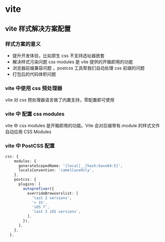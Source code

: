 # vite

## vite 样式解决方案配置

### 样式方案的意义

- 提升开发体验，比如原生 css 不支持选址器嵌套
- 解决样式污染问题 css modules 是 vite 提供的开箱即用的功能
- 浏览器前缀兼容问题 ，postcss 工具帮我们自动处理 css 前缀的问题
- 打包后的代码体积问题

### vite 中使用 css 预处理器

vite 对 css 预处理器语言做了内置支持，零配置即可使用

### vite 中 配置 css modules

vite 中 css modules 是开箱即用的功能。Vite 会对后缀带有.module 的样式文件自动应用 CSS Modules

### vite 中 PostCSS 配置

```ts
css: {
    modules: {
      generateScopedName: '[local]__[hash:base64:5]',
      localsConvention: 'camelCaseOnly',
    },
    postcss: {
      plugins: [
        autoprefixer({
          overrideBrowserslist: [
            'last 2 versions',
            '> 1%',
            'iOS 7',
            'last 3 iOS versions',
          ],
        }),
      ],
    },
  },
```
